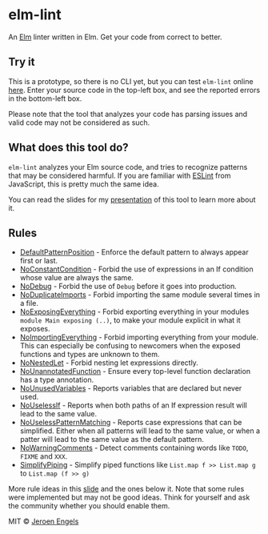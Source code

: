 # elm-lint

An [Elm](http://elm-lang.org/) linter written in Elm. Get your code from correct to better.

## Try it

This is a prototype, so there is no CLI yet, but you can test `elm-lint` online [here](https://elm-lint.now.sh).
Enter your source code in the top-left box, and see the reported errors in the bottom-left box.

Please note that the tool that analyzes your code has parsing issues and valid code may not be considered as such.

## What does this tool do?

`elm-lint` analyzes your Elm source code, and tries to recognize patterns that may be considered harmful.
If you are familiar with [ESLint](http://eslint.org/) from JavaScript, this is pretty much the same idea.

You can read the slides for my [presentation](http://slides.com/jeroenengels/elm-lint) of this tool to learn more about it.

## Rules

- [DefaultPatternPosition](rules/DefaultPatternPosition.md) - Enforce the default pattern to always appear first or last.
- [NoConstantCondition](rules/NoConstantCondition.md) - Forbid the use of expressions in an If condition whose value are always the same.
- [NoDebug](rules/NoDebug.md) - Forbid the use of `Debug` before it goes into production.
- [NoDuplicateImports](rules/NoDuplicateImports.md) - Forbid importing the same module several times in a file.
- [NoExposingEverything](rules/NoExposingEverything.md) - Forbid exporting everything in your modules `module Main exposing (..)`, to make your module explicit in what it exposes.
- [NoImportingEverything](rules/NoImportingEverything.md) - Forbid importing everything from your module. This can especially be confusing to newcomers when the exposed functions and types are unknown to them.
- [NoNestedLet](rules/NoNestedLet.md) - Forbid nesting let expressions directly.
- [NoUnannotatedFunction](rules/NoUnannotatedFunction.md) - Ensure every top-level function declaration has a type annotation.
- [NoUnusedVariables](rules/NoUnusedVariables.md) - Reports variables that are declared but never used.
- [NoUselessIf](rules/NoUselessIf.md) - Reports when both paths of an If expression result will lead to the same value.
- [NoUselessPatternMatching](rules/NoUselessPatternMatching.md) - Reports case expressions that can be simplified. Either when all patterns will lead to the same value, or when a patter will lead to the same value as the default pattern.
- [NoWarningComments](rules/NoWarningComments.md) - Detect comments containing words like `TODO`, `FIXME` and `XXX`.
- [SimplifyPiping](rules/SimplifyPiping.md) - Simplify piped functions like `List.map f >> List.map g` to `List.map (f >> g)`

More rule ideas in this [slide](http://slides.com/jeroenengels/elm-lint#/5/3) and the ones below it.
Note that some rules were implemented but may not be good ideas. Think for yourself and ask the community whether you should enable them.

MIT © [Jeroen Engels](https://github.com/jfmengels)
